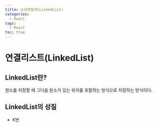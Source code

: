 ```yaml
---
title: 도대체뭘까(LinkedList)
categories:
  - React
tags:
  - React
toc: true
---
```


# 연결리스트(LinkedList)

## LinkedList란?
원소를 저장할 때 그다음 원소가 있는 위치를 포함하는 방식으로 저장하는 방식이다.  


## LinkedList의 성질
- K번